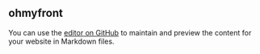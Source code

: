 ## ohmyfront

You can use the [editor on GitHub](https://github.com/webberly/ohmyfront/edit/gh-pages/index.md) to maintain and preview the content for your website in Markdown files.
